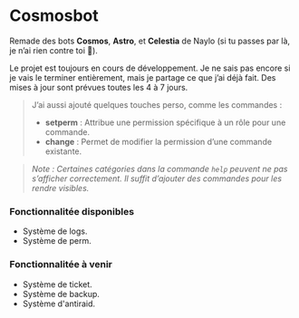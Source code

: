 # **Cosmosbot**  

Remade des bots **Cosmos**, **Astro**, et **Celestia** de Naylo (si tu passes par là, je n’ai rien contre toi 👋).  

Le projet est toujours en cours de développement. Je ne sais pas encore si je vais le terminer entièrement, mais je partage ce que j’ai déjà fait. Des mises à jour sont prévues toutes les 4 à 7 jours.  

> J’ai aussi ajouté quelques touches perso, comme les commandes :
> - **setperm** : Attribue une permission spécifique à un rôle pour une commande.
> - **change** : Permet de modifier la permission d’une commande existante.  

> *Note : Certaines catégories dans la commande `help` peuvent ne pas s’afficher correctement. Il suffit d’ajouter des commandes pour les rendre visibles.*  
### Fonctionnalitée disponibles
- Système de logs.
- Système de perm.
### Fonctionnalitée à venir  
- Système de ticket.  
- Système de backup.
- Système d'antiraid.
